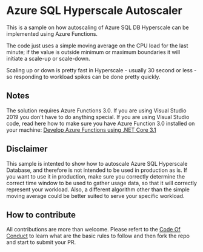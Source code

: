 # Azure SQL Hyperscale Autoscaler

This is a sample on how autoscaling of Azure SQL DB Hyperscale can be implemented using Azure Functions. 

The code just uses a simple moving average on the CPU load for the last minute; if the value is outside minimum or maximum boundaries it will initiate a scale-up or scale-down. 

Scaling up or down is pretty fast in Hyperscale - usually 30 second or less - so responding to workload spikes can be done pretty quickly.

## Notes

The solution requires Azure Functions 3.0. If you are using Visual Studio 2019 you don't have to do anything special. If you are using Visual Studio code, read here how to make sure you have Azure Function 3.0 installed on your machine: [Develop Azure Functions using .NET Core 3.1 ](https://dev.to/azure/develop-azure-functions-using-net-core-3-0-gcm)

## Disclaimer

This sample is intented to show how to autoscale Azure SQL Hyperscale Database, and therefore is not intended to be used in production as is. If you want to use it in production, make sure you correctly determine the correct time window to be used to gather usage data, so that it will correctly represent your workload. Also, a different algorithm other than the simple moving average could be better suited to serve your specific workload. 

## How to contribute

All contributions are more than welcome. Please refert to the [Code Of Conduct](CODE_OF_CONDUCT.md) to learn what are the basic rules to follow and then fork the repo and start to submit your PR.